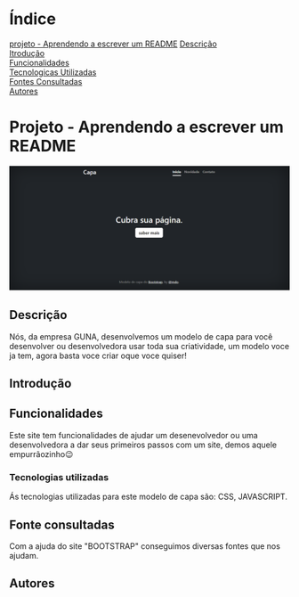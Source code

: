 
# Índice


[projeto - Aprendendo a escrever um README](#projeto---aprendendo-escrever-um-readme)
[Descrição](#descri%C3%A7%C3%A3o)  
[Itrodução](#introdu%C3%A7%C3%A3o)  
[Funcionalidades](#funcionalidades)  
[Tecnologicas Utilizadas](#tecnologias-utilizadas)  
[Fontes Consultadas](#fonte-consultadas)  
[Autores](#autores)  


# Projeto - Aprendendo a escrever um README

![image info](img/tela.png)

## Descrição
Nós, da empresa GUNA, desenvolvemos um modelo de capa para você desenvolver ou desenvolvedora usar toda sua criatividade, um modelo voce ja tem, agora basta voce criar oque voce quiser! 

## Introdução


## Funcionalidades
Este site tem funcionalidades de ajudar um desenevolvedor ou uma desenvolvedora a dar seus primeiros passos com um site, demos aquele empurrãozinho😉

### Tecnologias utilizadas

Ás tecnologias utilizadas para este modelo de capa são: CSS, JAVASCRIPT.
## Fonte consultadas
Com a ajuda do site "BOOTSTRAP" conseguimos diversas fontes que nos ajudam.

## Autores